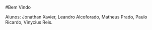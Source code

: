 #Bem Vindo

Alunos: Jonathan Xavier, Leandro Alcoforado, Matheus Prado,  Paulo Ricardo, Vinycius Reis.